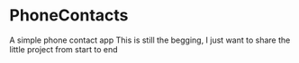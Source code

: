 # PhoneContacts
A simple phone contact app
This is still the begging, I just want to share the little project from start to end 
